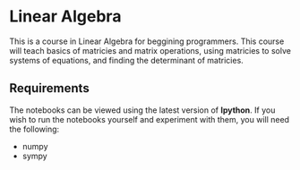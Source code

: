 # Linear Algebra
This is a course in Linear Algebra for beggining programmers. 
This course will teach basics of matricies and matrix operations, 
using matricies to solve systems of equations, and finding the determinant of matricies.

## Requirements

The notebooks can be viewed using the latest version of **Ipython**. If you wish to run the notebooks yourself and experiment with them, you will need the following:

* numpy
* sympy

